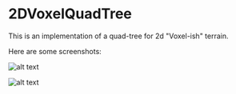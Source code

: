 # 2DVoxelQuadTree
This is an implementation of a quad-tree for 2d "Voxel-ish" terrain.

Here are some screenshots: 

![alt text](https://i.imgur.com/pgnEOR3.gif)


![alt text](https://media1.giphy.com/media/bSq1Rk2UIGCXJQaXjV/giphy.gif)

